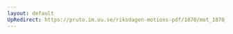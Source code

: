 ```yaml
---
layout: default
UpRedirect: https://pruto.im.uu.se/riksdagen-motions-pdf/1870/mot_1870__ak__247/mot_1870__ak__247-001.pdf
---
```

